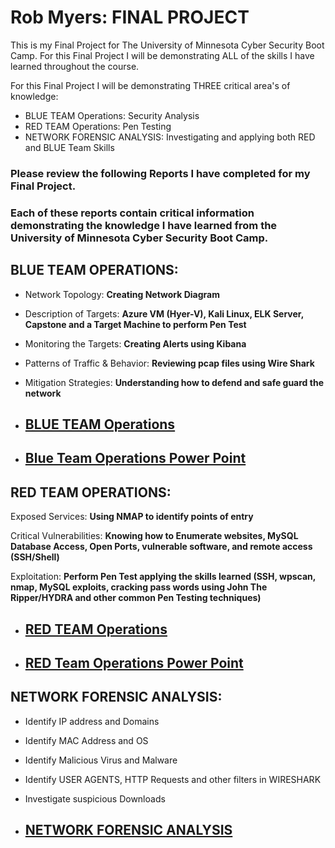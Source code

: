  # Rob Myers: FINAL PROJECT

This is my Final Project for The University of Minnesota Cyber Security Boot Camp. For this Final Project I will be demonstrating ALL of the skills I have learned throughout the course.

For this Final Project I will be demonstrating THREE critical area's of knowledge:

* BLUE TEAM Operations: Security Analysis
* RED TEAM Operations: Pen Testing
* NETWORK FORENSIC ANALYSIS: Investigating and applying both RED and BLUE Team Skills

### Please review the following Reports I have completed for my Final Project.

### Each of these reports contain critical information demonstrating the knowledge I have learned from the University of Minnesota Cyber Security Boot Camp.

## BLUE TEAM OPERATIONS:

* Network Topology: **Creating Network Diagram**

* Description of Targets: **Azure VM (Hyer-V), Kali Linux, ELK Server, Capstone and a Target Machine to perform Pen Test** 

* Monitoring the Targets: **Creating Alerts using Kibana**

* Patterns of Traffic & Behavior: **Reviewing pcap files using Wire Shark**

* Mitigation Strategies: **Understanding how to defend and safe guard the network**


* ## [BLUE TEAM Operations](Defensive_Report.md) 

* ## [Blue Team Operations Power Point](https://docs.google.com/presentation/d/10Fv2QVbhw3KvRNoO31m1XBrYzTLomuBC/edit?usp=sharing&ouid=105064530145638612367&rtpof=true&sd=true)

## RED TEAM OPERATIONS:

Exposed Services: **Using NMAP to identify points of entry**

Critical Vulnerabilities: **Knowing how to Enumerate websites, MySQL Database Access, Open Ports, vulnerable software, and remote access (SSH/Shell)**

Exploitation: **Perform Pen Test applying the skills learned (SSH, wpscan, nmap, MySQL exploits, cracking pass words using John The Ripper/HYDRA and other common Pen Testing techniques)** 

* ## [RED TEAM Operations](Offensive_Report.md) 

* ## [RED Team Operations Power Point](https://docs.google.com/presentation/d/1K2FzM89F97vCKFCNGbhZlyl2rF_Vj3Rg/edit?usp=sharing&ouid=105064530145638612367&rtpof=true&sd=true)

## NETWORK FORENSIC ANALYSIS: 

* Identify IP address and Domains 
* Identify MAC Address and OS
* Identify Malicious Virus and Malware
* Identify USER AGENTS, HTTP Requests and other filters in WIRESHARK
* Investigate suspicious Downloads

* ## [NETWORK FORENSIC ANALYSIS](Network_Report.md)  







